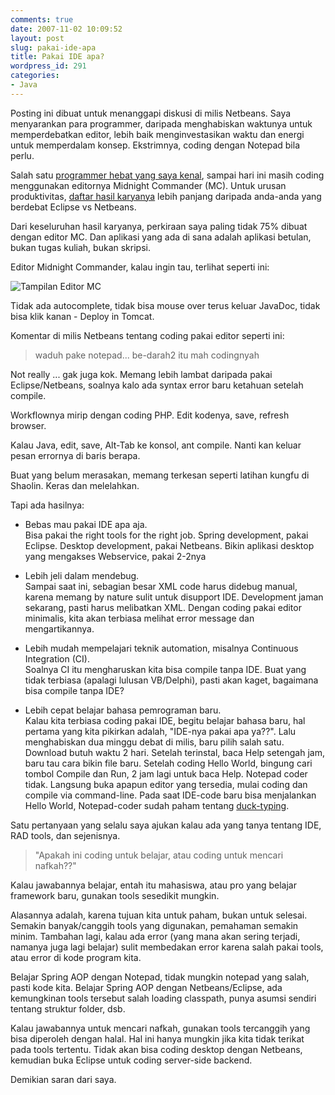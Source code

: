 ```yaml
---
comments: true
date: 2007-11-02 10:09:52
layout: post
slug: pakai-ide-apa
title: Pakai IDE apa?
wordpress_id: 291
categories:
- Java
---
```


Posting ini dibuat untuk menanggapi diskusi di milis Netbeans.
Saya menyarankan para programmer, daripada menghabiskan waktunya untuk memperdebatkan editor, lebih baik menginvestasikan waktu dan energi untuk memperdalam konsep. 
Ekstrimnya, coding dengan Notepad bila perlu. 



Salah satu [programmer hebat yang saya kenal](http://www.antonraharja.web.id/), sampai hari ini masih coding menggunakan editornya Midnight Commander (MC). Untuk urusan produktivitas, [daftar hasil karyanya](http://www.antonraharja.web.id/curriculum-vitae/) lebih panjang daripada anda-anda yang berdebat Eclipse vs Netbeans.

Dari keseluruhan hasil karyanya, perkiraan saya paling tidak 75% dibuat dengan editor MC. Dan aplikasi yang ada di sana adalah aplikasi betulan, bukan tugas kuliah, bukan skripsi.

Editor Midnight Commander, kalau ingin tau, terlihat seperti ini: 

![Tampilan Editor MC](http://endy.artivisi.com/blog/wp-content/uploads/2007/11/mcedit.png)

Tidak ada autocomplete, tidak bisa mouse over terus keluar JavaDoc, tidak bisa klik kanan - Deploy in Tomcat.

Komentar di milis Netbeans tentang coding pakai editor seperti ini: 



> waduh pake notepad... be-darah2 itu mah codingnyah



Not really ... gak juga kok.
Memang lebih lambat daripada pakai Eclipse/Netbeans, soalnya kalo ada syntax error baru ketahuan setelah compile. 

Workflownya mirip dengan coding PHP. 
Edit kodenya, save, refresh browser. 

Kalau Java, edit, save, Alt-Tab ke konsol, ant compile.
Nanti kan keluar pesan errornya di baris berapa.

Buat yang belum merasakan, memang terkesan seperti latihan kungfu di Shaolin.
Keras dan melelahkan. 

Tapi ada hasilnya: 



	
  * Bebas mau pakai IDE apa aja.   
Bisa pakai the right tools for the right job. Spring development, pakai Eclipse. Desktop development, pakai Netbeans. Bikin aplikasi desktop yang mengakses Webservice, pakai 2-2nya

 

	
  * Lebih jeli dalam mendebug.   
Sampai saat ini, sebagian besar XML code harus didebug manual, karena memang by nature sulit untuk disupport IDE. Development jaman sekarang, pasti harus melibatkan XML. Dengan coding pakai editor minimalis, kita akan terbiasa melihat error message dan mengartikannya.



	
  * Lebih mudah mempelajari teknik automation, misalnya Continuous Integration (CI).   
  Soalnya CI itu mengharuskan kita bisa compile tanpa IDE. Buat yang tidak terbiasa (apalagi lulusan VB/Delphi), pasti akan kaget, bagaimana bisa compile tanpa IDE?


       
  * Lebih cepat belajar bahasa pemrograman baru.  
Kalau kita terbiasa coding pakai IDE, begitu belajar bahasa baru, hal pertama yang kita pikirkan adalah, "IDE-nya pakai apa ya??". Lalu menghabiskan dua minggu debat di milis, baru pilih salah satu. Download butuh waktu 2 hari. Setelah terinstal, baca Help setengah jam, baru tau cara bikin file baru. Setelah coding Hello World, bingung cari tombol Compile dan Run, 2 jam lagi untuk baca Help. Notepad coder tidak. Langsung buka apapun editor yang tersedia, mulai coding dan compile via command-line. Pada saat IDE-code baru bisa menjalankan Hello World, Notepad-coder sudah paham tentang [duck-typing](http://en.wikipedia.org/wiki/Duck_typing).





Satu pertanyaan yang selalu saya ajukan kalau ada yang tanya tentang IDE, RAD tools, dan sejenisnya.




> "Apakah ini coding untuk belajar, atau coding untuk mencari nafkah??"




Kalau jawabannya belajar, entah itu mahasiswa, atau pro yang belajar framework baru, gunakan tools sesedikit mungkin. 

Alasannya adalah, karena tujuan kita untuk paham, bukan untuk selesai.
Semakin banyak/canggih tools yang digunakan, pemahaman semakin minim. 
Tambahan lagi, kalau ada error (yang mana akan sering terjadi, namanya juga lagi belajar) sulit membedakan error karena salah pakai tools, atau error di kode program kita.

Belajar Spring AOP dengan Notepad, tidak mungkin notepad yang salah, pasti kode kita. 
Belajar Spring AOP dengan Netbeans/Eclipse, ada kemungkinan tools tersebut salah loading classpath, punya asumsi sendiri tentang struktur folder, dsb.

Kalau jawabannya untuk mencari nafkah, gunakan tools tercanggih yang bisa diperoleh dengan halal.
Hal ini hanya mungkin jika kita tidak terikat pada tools tertentu. 
Tidak akan bisa coding desktop dengan Netbeans, kemudian buka Eclipse untuk coding server-side backend.

Demikian saran dari saya.
